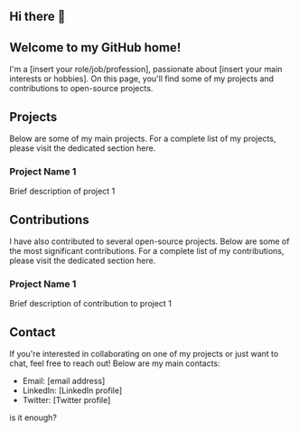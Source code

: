 ## Hi there 👋

## Welcome to my GitHub home!
I'm a [insert your role/job/profession], passionate about [insert your main interests or hobbies]. On this page, you'll find some of my projects and contributions to open-source projects.

## Projects
Below are some of my main projects. For a complete list of my projects, please visit the dedicated section here.

### Project Name 1
Brief description of project 1

## Contributions
I have also contributed to several open-source projects. Below are some of the most significant contributions. For a complete list of my contributions, please visit the dedicated section here.

### Project Name 1
Brief description of contribution to project 1

## Contact
If you're interested in collaborating on one of my projects or just want to chat, feel free to reach out! Below are my main contacts:

- Email: [email address]
- LinkedIn: [LinkedIn profile]
- Twitter: [Twitter profile]

is it enough?
